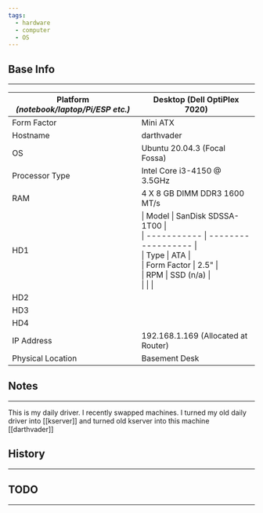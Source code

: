```yaml
---
tags:
  - hardware
  - computer
  - OS
---
```


## Base Info
---

| Platform _(notebook/laptop/Pi/ESP etc.)_ | Desktop (Dell OptiPlex 7020)                                                                                                                                                                                                                                       |
| ---------------------------------------- | ------------------------------------------------------------------------------------------------------------------------------------------------------------------------------------------------------------------------------------------------------------------ |
| Form Factor                              | Mini ATX                                                                                                                                                                                                                                                           |
| Hostname                                 | darthvader                                                                                                                                                                                                                                                         |
| OS                                       | Ubuntu 20.04.3 (Focal Fossa)                                                                                                                                                                                                                                       |
| Processor Type                           | Intel Core i3-4150 @ 3.5GHz                                                                                                                                                                                                                                        |
| RAM                                      | 4 X 8 GB DIMM DDR3 1600 MT/s                                                                                                                                                                                                                                       |
| HD1                                      | \| Model       \| SanDisk SDSSA-1T00 \|<br>\| ----------- \| ------------------ \|<br>\| Type        \| ATA                \|<br>\| Form Factor \| 2.5"               \|<br>\| RPM         \| SSD (n/a)          \|<br>\|             \|                    \|<br> |
| HD2                                      |                                                                                                                                                                                                                                                                    |
| HD3                                      |                                                                                                                                                                                                                                                                    |
| HD4                                      |                                                                                                                                                                                                                                                                    |
| IP Address                               | 192.168.1.169 (Allocated at Router)                                                                                                                                                                                                                                |
| Physical Location                        | Basement Desk                                                                                                                                                                                                                                                      |

## Notes
---
This is my daily driver.  I recently swapped machines.  I turned my old daily driver into [[kserver]] and turned old kserver into this machine [[darthvader]]


## History
---




## TODO
---
